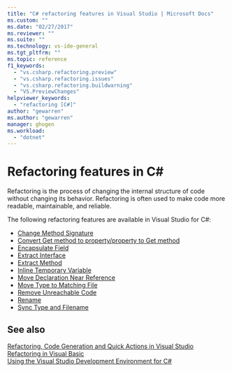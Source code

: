 ```yaml
---
title: "C# refactoring features in Visual Studio | Microsoft Docs"
ms.custom: ""
ms.date: "02/27/2017"
ms.reviewer: ""
ms.suite: ""
ms.technology: vs-ide-general
ms.tgt_pltfrm: ""
ms.topic: reference
f1_keywords: 
  - "vs.csharp.refactoring.preview"
  - "vs.csharp.refactoring.issues"
  - "vs.csharp.refactoring.buildwarning"
  - "VS.PreviewChanges"
helpviewer_keywords: 
  - "refactoring [C#]"
author: "gewarren"
ms.author: "gewarren"
manager: ghogen
ms.workload: 
  - "dotnet"
---
```

# Refactoring features in C# #

Refactoring is the process of changing the internal structure of code without changing its behavior. Refactoring is often used to make code more readable, maintainable, and reliable.

The following refactoring features are available in Visual Studio for C#:

* [Change Method Signature](refactoring/change-method-signature.md)
* [Convert Get method to property/property to Get method](refactoring/convert-get-method-to-property.md)
* [Encapsulate Field](refactoring/encapsulate-field.md)
* [Extract Interface](refactoring/extract-interface.md)
* [Extract Method](refactoring/extract-method.md)
* [Inline Temporary Variable](refactoring/inline-temporary-variable.md)
* [Move Declaration Near Reference](refactoring/move-declaration-near-reference.md)
* [Move Type to Matching File](refactoring/move-type-to-matching-file.md)
* [Remove Unreachable Code](refactoring/remove-unreachable-code.md)
* [Rename](refactoring/rename.md)
* [Sync Type and Filename](refactoring/sync-type-and-file.md)

## See also

[Refactoring, Code Generation and Quick Actions in Visual Studio](../ide/refactoring-code-generation-quick-actions.md)  
[Refactoring in Visual Basic](../vb-ide/refactoring-vb.md)  
[Using the Visual Studio Development Environment for C#](using-the-visual-studio-development-environment-for-csharp.md)